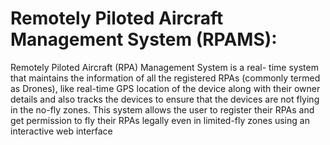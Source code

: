# Remotely Piloted Aircraft Management System (RPAMS):
Remotely Piloted Aircraft (RPA) Management System is a real- time system that maintains the information of all the registered
RPAs (commonly termed as Drones), like real-time GPS location of
the device along with their owner details and also tracks the devices to ensure that the devices are not flying in the no-fly
zones. This system allows the user to register their RPAs and get
permission to fly their RPAs legally even in limited-fly zones using
an interactive web interface
